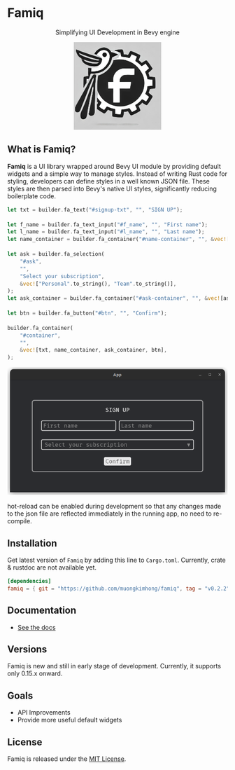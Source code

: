 # Famiq

<p align="center">
  Simplifying UI Development in Bevy engine
</p>
<p align="center">
  <img width="200" height="200" src="logo.jpeg">
</p>

## What is Famiq?
**Famiq** is a UI library wrapped around Bevy UI module by providing default
widgets and a simple way to manage styles. Instead of writing Rust code for styling,
developers can define styles in a well known JSON file. These styles are then parsed
into Bevy's native UI styles, significantly reducing boilerplate code.

```rust
let txt = builder.fa_text("#signup-txt", "", "SIGN UP");

let f_name = builder.fa_text_input("#f_name", "", "First name");
let l_name = builder.fa_text_input("#l_name", "", "Last name");
let name_container = builder.fa_container("#name-container", "", &vec![f_name, l_name]);

let ask = builder.fa_selection(
    "#ask",
    "",
    "Select your subscription",
    &vec!["Personal".to_string(), "Team".to_string()],
);
let ask_container = builder.fa_container("#ask-container", "", &vec![ask]);

let btn = builder.fa_button("#btn", "", "Confirm");

builder.fa_container(
    "#container",
    "",
    &vec![txt, name_container, ask_container, btn],
);
```
<p align="center">
  <img src="screenshot.png">
</p>


hot-reload can be enabled during development so that any changes made to the json file
are reflected immediately in the running app, no need to re-compile.

## Installation
Get latest version of `Famiq` by adding this line to `Cargo.toml`. Currently, crate & rustdoc are not available yet.
```toml
[dependencies]
famiq = { git = "https://github.com/muongkimhong/famiq", tag = "v0.2.2" }
```

## Documentation
- [See the docs](https://muongkimhong.github.io/famiq/)


## Versions
Famiq is new and still in early stage of development. Currently, it supports only 0.15.x onward.


## Goals
- API Improvements
- Provide more useful default widgets

## License
Famiq is released under the [MIT License](https://opensource.org/licenses/MIT).
